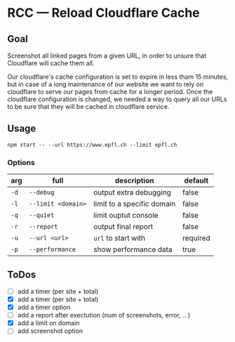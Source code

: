 # RCC — Reload Cloudflare Cache

## Goal

Screenshot all linked pages from a given URL, in order to unsure that Cloudflare
will cache them all.

Our cloudflare's cache configuration is set to expire in less tham 15 minutes,
but in case of a long maintenance of our website we want to rely on cloudflare
to serve our pages from cache for a longer period. Once the cloudflare
configuration is changed, we needed a way to query all our URLs to be sure that
they will be cached in cloudflare service.

## Usage

`npm start -- --url https://www.epfl.ch --limit epfl.ch`

### Options

| arg | full               | description                | default  |
| --- | ------------------ | -------------------------- | -------- |
| `-d`| `--debug`          | output extra debugging     | false    |
| `-l`| `--limit <domain>` | limit to a specific domain | false    |
| `-q`| `--quiet`          | limit ouptut console       | false    |
| `-r`| `--report`         | output final report        | false    |
| `-u`| `--url <url>`      | `url` to start with        | required |
| `-p` | `--performance`    | show performance data           | true     |

## ToDos
- [ ] add a timer (per site + total)
- [x] add a timer (per site + total)
- [x] add a timer option
- [ ] add a report after exectution (num of screenshots, error, ...)
- [x] add a limit on domain
- [ ] add screenshot option